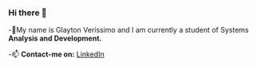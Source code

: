 ### Hi there 👋

-🌱My name is Glayton Veríssimo and I am currently a student of Systems **Analysis and Development.**


-📫 **Contact-me on:**
 [LinkedIn](https://www.linkedin.com/in/glaytonverissimo)
 
 



<!---
GlaytonVerissimo/GlaytonVerissimo is a ✨ special ✨ repository because its `README.md` (this file) appears on your GitHub profile.
You can click the Preview link to take a look at your changes.
--->

